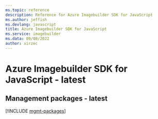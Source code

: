 ```yaml
---
ms.topic: reference
description: Reference for Azure Imagebuilder SDK for JavaScript
ms.author: jeffish
ms.devlang: javascript
title: Azure Imagebuilder SDK for JavaScript
ms.service: imagebuilder
ms.data: 09/08/2022
author: xirzec
---
```

# Azure Imagebuilder SDK for JavaScript - latest

## Management packages - latest
[!INCLUDE [mgmt-packages](imagebuilder-mgmt-index.md)]